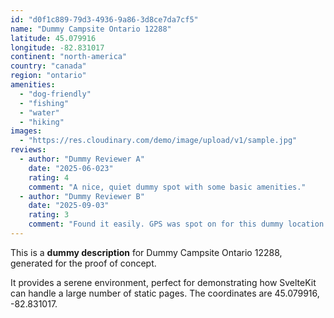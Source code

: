 ```yaml
---
id: "d0f1c889-79d3-4936-9a86-3d8ce7da7cf5"
name: "Dummy Campsite Ontario 12288"
latitude: 45.079916
longitude: -82.831017
continent: "north-america"
country: "canada"
region: "ontario"
amenities:
  - "dog-friendly"
  - "fishing"
  - "water"
  - "hiking"
images:
  - "https://res.cloudinary.com/demo/image/upload/v1/sample.jpg"
reviews:
  - author: "Dummy Reviewer A"
    date: "2025-06-023"
    rating: 4
    comment: "A nice, quiet dummy spot with some basic amenities."
  - author: "Dummy Reviewer B"
    date: "2025-09-03"
    rating: 3
    comment: "Found it easily. GPS was spot on for this dummy location."
---
```


This is a **dummy description** for Dummy Campsite Ontario 12288, generated for the proof of concept.

It provides a serene environment, perfect for demonstrating how SvelteKit can handle a large number of static pages. The coordinates are 45.079916, -82.831017.
